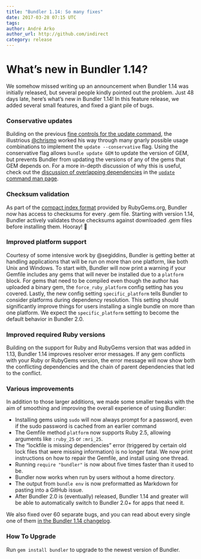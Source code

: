 ```yaml
---
title: "Bundler 1.14: So many fixes"
date: 2017-03-28 07:15 UTC
tags:
author: André Arko
author_url: http://github.com/indirect
category: release
---
```


# What’s new in Bundler 1.14?

We somehow missed writing up an announcement when Bundler 1.14 was initially released, but several people kindly pointed out the problem. Just 48 days late, here’s what’s new in Bundler 1.14! In this feature release, we added several small features, and fixed a giant pile of bugs.

### Conservative updates

Building on the previous [fine controls for the update command](http://bundler.io/v1.13/whats_new.html#fine-controls-for-the-update-command), the illustrious [@chrismo](https://github.com/chrismo) worked his way through many gnarly possible usage combinations to implement the `update --conservative` flag. Using the conservative flag allows `bundle update GEM` to update the version of GEM, but prevents Bundler from updating the versions of any of the gems that GEM depends on. For a more in-depth discussion of why this is useful, check out the  [discussion of overlapping dependencies](http://bundler.io/v1.14/man/bundle-update.1.html#OVERLAPPING-DEPENDENCIES) in the [`update` command man page](http://bundler.io/v1.14/man/bundle-update.1.html).

### Checksum validation

As part of the [compact index format](http://andre.arko.net/2014/03/28/the-new-rubygems-index-format/) provided by RubyGems.org, Bundler now has access to checksums for every .gem file. Starting with version 1.14, Bundler actively validates those checksums against downloaded .gem files before installing them. Hooray! 🎉

### Improved platform support

Courtesy of some intensive work by @segiddins, Bundler is getting better at handling applications that will be run on more than one platform, like both Unix and Windows. To start with, Bundler will now print a warning if your Gemfile includes any gems that will never be installed due to a `platform` block. For gems that need to be compiled even though the author has uploaded a binary gem, the `force_ruby_platform` config setting has you covered. Lastly, the new config setting `specific_platform` tells Bundler to consider platforms during dependency resolution. This setting should significantly improve things for users installing a single bundle on more than one platform. We expect the `specific_platform` setting to become the default behavior in Bundler 2.0.

### Improved required Ruby versions

Building on the support for Ruby and RubyGems version that was added in 1.13, Bundler 1.14 improves resolver error messages. If any gem conflicts with your Ruby or RubyGems version, the error message will now show both the conflicting dependencies and the chain of parent dependencies that led to the conflict.

### Various improvements

In addition to those larger additions, we made some smaller tweaks with the aim of smoothing and improving the overall experience of using Bundler:

- Installing gems using `sudo` will now always prompt for a password, even if the sudo password is cached from an earlier command
- The Gemfile method `platform` now supports Ruby 2.5, allowing arguments like `:ruby_25` or `:mri_25`.
- The “lockfile is missing dependencies” error (triggered by certain old lock files that were missing information) is no longer fatal. We now print instructions on how to repair the Gemfile, and install using one thread.
- Running `require "bundler"` is now about five times faster than it used to be.
- Bundler now works when run by users without a home directory.
- The output from `bundle env` is now preformatted as Markdown for pasting into a GitHub issue.
- After Bundler 2.0 is (eventually) released, Bundler 1.14 and greater will be able to automatically switch to Bundler 2.0+ for apps that need it.

We also fixed over 60 separate bugs, and you can read about every single one of them [in the Bundler 1.14 changelog](https://github.com/rubygems/bundler/blob/1-14-stable/CHANGELOG.md).

### How To Upgrade

Run `gem install bundler` to upgrade to the newest version of Bundler.
